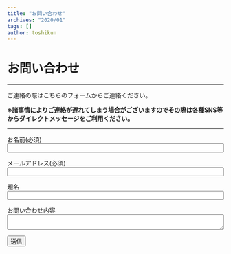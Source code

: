 ```yaml
---
title: "お問い合わせ"
archives: "2020/01"
tags: []
author: toshikun
---
```

# お問い合わせ
***
ご連絡の際はこちらのフォームからご連絡ください。

**※諸事情によりご連絡が遅れてしまう場合がございますのでその際は各種SNS等からダイレクトメッセージをご利用ください。**
***
<form name="contact" method="POST" action="/page/success" data-netlify="true">
  <p>
    <label>お名前(必須)<br>
    <input type="text" name="name" style="width:100%" required/></label>
  <p>
    <label>メールアドレス(必須)<br>
    <input type="email" name="email" style="width:100%" required/></label>
  </p>
  <p>
    <label>題名<br>
    <input type="text" name="title" style="width:100%" /></label>   
  </p>
  <p>
    <label>お問い合わせ内容<br>
    <textarea name="message" cols="52" style="width:100%" /></textarea></label>
  </p>
  <p>
    <button type="submit">送信</button>
  </p>
</form>
